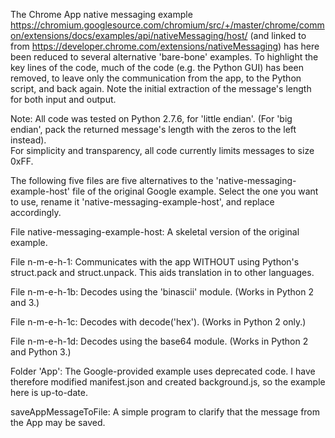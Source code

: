 The Chrome App native messaging example https://chromium.googlesource.com/chromium/src/+/master/chrome/common/extensions/docs/examples/api/nativeMessaging/host/ 
(and linked to from https://developer.chrome.com/extensions/nativeMessaging) has here been reduced to several alternative  'bare-bone' examples.  To highlight the key lines of the code, much of the code (e.g. the Python GUI) has been removed, to leave only the communication from the app, to the Python script, 
and back again.  Note the initial extraction of the message's length for both input and output.  

Note: All code was tested on Python 2.7.6, for 'little endian'.  (For 'big endian', pack the returned message's length with the zeros to the left instead).  
For simplicity and transparency, all code currently limits messages to size 0xFF.

The following five files are five alternatives to the 'native-messaging-example-host' file of the original Google example.  Select the one you want to use, 
rename it 'native-messaging-example-host', and replace accordingly.

File native-messaging-example-host:  A skeletal version of the original example.  

File n-m-e-h-1:  Communicates with the app WITHOUT using Python's struct.pack and struct.unpack.  This aids translation in to other languages.

File n-m-e-h-1b: Decodes using the 'binascii' module.  (Works in Python 2 and 3.)

File n-m-e-h-1c: Decodes with decode('hex').  (Works in Python 2 only.)

File n-m-e-h-1d: Decodes using the base64 module.  (Works in Python 2 and Python 3.)

Folder 'App': The Google-provided example uses deprecated code.  I have therefore modified manifest.json and created background.js, so the example here is up-to-date.

saveAppMessageToFile: A simple program to clarify that the message from the App may be saved.
